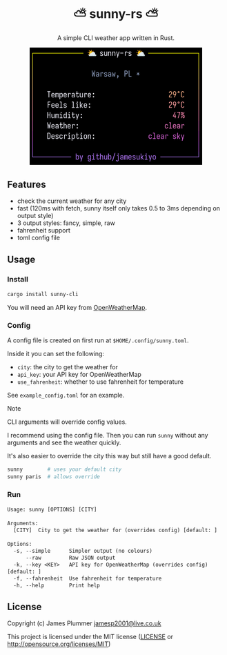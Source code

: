<h1 align="center">⛅ sunny-rs ⛅</h1>

<p align="center">A simple CLI weather app written in Rust.</p>

<div align="center">
    <img src="/showcase/showcase.png" width="400px">
</div>

## Features
- check the current weather for any city
- fast (120ms with fetch, sunny itself only takes 0.5 to 3ms depending on output style)
- 3 output styles: fancy, simple, raw
- fahrenheit support
- toml config file

## Usage

### Install
```sh
cargo install sunny-cli
```

You will need an API key from [OpenWeatherMap](https://openweathermap.org/api).

### Config

A config file is created on first run at `$HOME/.config/sunny.toml`.

Inside it you can set the following:
- `city`: the city to get the weather for
- `api_key`: your API key for OpenWeatherMap
- `use_fahrenheit`: whether to use fahrenheit for temperature

See `example_config.toml` for an example.

>[!NOTE]
> CLI arguments will override config values.

I recommend using the config file. Then you can run `sunny` without any
arguments and see the weather quickly.

It's also easier to override the city this way but still have a good default.
```sh
sunny        # uses your default city
sunny paris  # allows override
```


### Run
```
Usage: sunny [OPTIONS] [CITY]

Arguments:
  [CITY]  City to get the weather for (overrides config) [default: ]

Options:
  -s, --simple      Simpler output (no colours)
      --raw         Raw JSON output
  -k, --key <KEY>   API key for OpenWeatherMap (overrides config) [default: ]
  -f, --fahrenheit  Use fahrenheit for temperature
  -h, --help        Print help
```

## License

Copyright (c) James Plummer <jamesp2001@live.co.uk>

This project is licensed under the MIT license ([LICENSE] or <http://opensource.org/licenses/MIT>)

[LICENSE]: ./LICENSE
